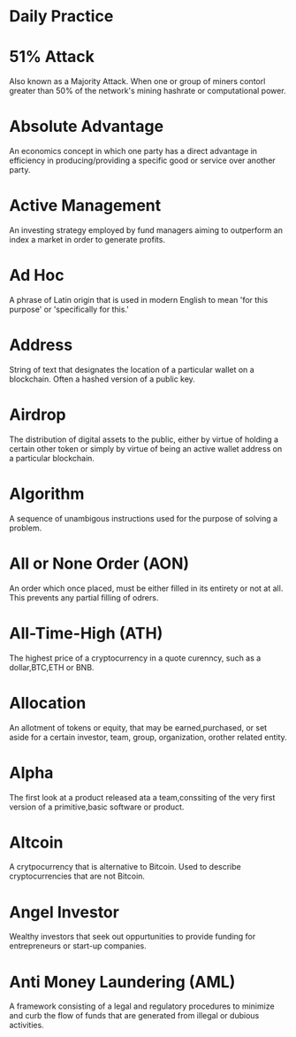 # Daily Practice

# 51% Attack

Also known as a Majority Attack. When one or group of miners contorl greater than 50% of the network's mining hashrate or computational power.

# Absolute Advantage 

An economics concept in which one party has a direct advantage in efficiency in producing/providing a specific good or service over another party.

# Active Management

An investing strategy employed by fund managers aiming to outperform an index a market in order to generate profits.

# Ad Hoc

A phrase of Latin origin that is used in modern English to mean 'for this purpose' or 'specifically for this.'

# Address

String of text that designates the location of a particular wallet on a blockchain. Often a hashed version of a public key.

# Airdrop

The distribution of digital assets to the public, either by virtue of holding a certain other token or simply by virtue of being an active wallet address on a particular blockchain.

# Algorithm

A sequence of unambigous instructions used for the purpose of solving a problem.

# All or None Order (AON)

An order which once placed, must be either filled in its entirety or not at all. This prevents any partial filling of odrers.

# All-Time-High (ATH)

The highest price of a cryptocurrency in a quote curenncy, such as a dollar,BTC,ETH or BNB.

# Allocation

An allotment of tokens or equity, that may be earned,purchased, or set aside for a certain investor, team, group, organization, orother related entity.

# Alpha

The first look at a product released ata a team,conssiting of the very first version of a primitive,basic software or product.

# Altcoin

A crytpocurrency that is alternative to Bitcoin. Used to describe cryptocurrencies that are not Bitcoin.

# Angel Investor

Wealthy investors that seek out oppurtunities to provide funding for entrepreneurs or start-up companies.

# Anti Money Laundering (AML)

A framework consisting of a legal and regulatory procedures to minimize and curb the flow of funds that are generated from illegal or dubious activities.


